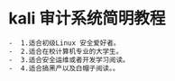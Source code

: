 # kali 审计系统简明教程

```bash
-  1.适合初级Linux 安全爱好者。
-  2.适合在校计算机专业的大学生。
-  3.适合安全运维或者开发学习阅读。
-  4.适合搞黑产以及白帽子阅读。。
```
